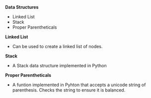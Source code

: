 **Data Structures**

- Linked List
- Stack
- Proper Parentheticals

**Linked List**

 - Can be used to create a linked list of nodes.

**Stack**

 - A Stack data structure implemented in Python

**Proper Parentheticals**

 - A funtion implemented in Pyhton that accepts a unicode string of parenthesis. Checks the string to ensure it is balanced.
